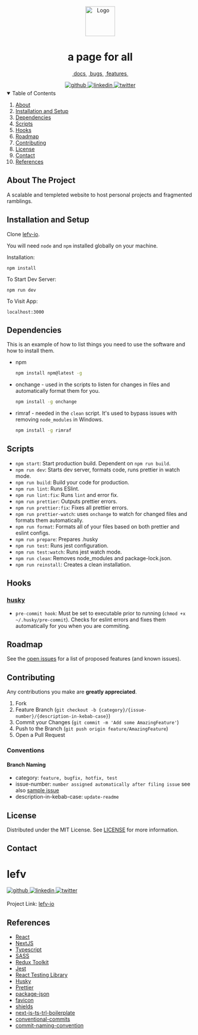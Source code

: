 <!-- PROJECT LOGO -->
<br />
<p align="center">
  <a href="https://github.com/gwicho38/lefv-io">
    <img src="./public/favicon.ico" alt="Logo" width="80" height="80">
  </a>

  <h1 align="center">a page for all</h1>

  <p align="center">
    <a href="https://github.com/gwicho38/lefv-io#readme">&#160docs&#160</a>
    <a href="https://github.com/gwicho38/lefv-io/issues">&#160bugs&#160</a>
    <a href="https://github.com/gwicho38/lefv-io/issues">&#160features&#160</a>
  </p>
</p>

  <div align="center">
    <a href="https://github.com/gwicho38" target="_blank">
    <img src=https://img.shields.io/badge/github-%2324292e.svg?&style=for-the-badge&logo=github&logoColor=white alt=github style="margin-bottom: 5px;" />
    </a>
    <a href="https://www.linkedin.com/in/luis-fernandez-de-la-vara/" target="_blank">
    <img src=https://img.shields.io/badge/linkedin-%231E77B5.svg?&style=for-the-badge&logo=linkedin&logoColor=white alt=linkedin style="margin-bottom: 5px;" />
    </a>
    <a href="https://twitter.com/gwicho38" target="_blank">
    <img src=https://img.shields.io/badge/twitter-%2300acee.svg?&style=for-the-badge&logo=twitter&logoColor=white alt=twitter style="margin-bottom: 5px;" />
    </a>
  </div>

<!-- TABLE OF CONTENTS -->
<details open="open">
  <summary>Table of Contents</summary>
  <ol>
    <li>
      <a href="#about-the-project">About</a>
    </li>
    <li>
      <a href="#installation-and-setup">Installation and Setup</a>
    </li>
    <li>
      <a href="#dependencies">Dependencies</a>
    </li>
    <li>
        <a href="#scripts">Scripts</a>
    </li>
    <li>
        <a href="#hooks">Hooks</a>
    </li>
    <li>
        <a href="#roadmap">Roadmap</a>
    </li>
    <li>
        <a href="#contributing">Contributing</a>
    </li>
    <li><a href="#license">License</a></li>
    <li><a href="#contact">Contact</a></li>
    <li><a href="#References">References</a></li>
  </ol>
</details>

## About The Project

A scalable and templeted website to host personal projects and fragmented ramblings.

## Installation and Setup

Clone [lefv-io](https://github.com/gwicho38/lefv-io).

You will need `node` and `npm` installed globally on your machine.

Installation:

`npm install`

To Start Dev Server:

`npm run dev`

To Visit App:

`localhost:3000`

## Dependencies

This is an example of how to list things you need to use the software and how to install them.

-   npm
    ```sh
    npm install npm@latest -g
    ```
-   onchange - used in the scripts to listen for changes in files and automatically format them for you.
    ```sh
    npm install -g onchange
    ```
-   rimraf - needed in the `clean` script. It's used to bypass issues with removing `node_modules` in Windows.
    ```sh
    npm install -g rimraf
    ```

## Scripts

-   `npm start`: Start production build. Dependent on `npm run build`.
-   `npm run dev`: Starts dev server, formats code, runs prettier in watch mode.
-   `npm run build`: Build your code for production.
-   `npm run lint`: Runs ESlint.
-   `npm run lint:fix`: Runs `lint` and error fix.
-   `npm run prettier`: Outputs prettier errors.
-   `npm run prettier:fix`: Fixes all prettier errors.
-   `npm run prettier-watch`: uses `onchange` to watch for changed files and formats them automatically.
-   `npm run format`: Formats all of your files based on both prettier and eslint configs.
-   `npm run prepare`: Prepares .husky
-   `npm run test`: Runs jest configuration.
-   `npm run test:watch`: Runs jest watch mode.
-   `npm run clean`: Removes node_modules and package-lock.json.
-   `npm run reinstall`: Creates a clean installation.

## Hooks

### [husky](https://typicode.github.io/husky/#/)

-   `pre-commit hook`: Must be set to executable prior to running (`chmod +x ~/.husky/pre-commit`). Checks for eslint errors and fixes them automatically for you when you are commiting.

<!-- ROADMAP -->

## Roadmap

See the [open issues](https://github.com/gwicho38/lefv-io/issues) for a list of proposed features (and known issues).

<!-- CONTRIBUTING -->

## Contributing

Any contributions you make are **greatly appreciated**.

1. Fork
2. Feature Branch (`git checkout -b {category}/{issue-number}/{description-in-kebab-case}`)
3. Commit your Changes (`git commit -m 'Add some AmazingFeature'`)
4. Push to the Branch (`git push origin feature/AmazingFeature`)
5. Open a Pull Request

### Conventions

#### Branch Naming

-   category: `feature, bugfix, hotfix, test`
-   issue-number: `number assigned automatically after filing issue` see also [sample issue](https://github.com/gwicho38/lefv-io/issues/2)
-   description-in-kebab-case: `update-readme`

<!-- LICENSE -->

## License

Distributed under the MIT License. See [LICENSE](https://docs.github.com/en/repositories/managing-your-repositorys-settings-and-features/customizing-your-repository/licensing-a-repository) for more information.

## Contact

<h1>lefv</h1>

<a href="https://github.com/gwicho38/lefv-io" target="_blank">
<img src=https://img.shields.io/badge/github-%2324292e.svg?&style=for-the-badge&logo=github&logoColor=white alt=github style="margin-bottom: 5px;" />
</a>
<a href="https://www.linkedin.com/in/luis-fernandez-de-la-vara/" target="_blank">
<img src=https://img.shields.io/badge/linkedin-%231E77B5.svg?&style=for-the-badge&logo=linkedin&logoColor=white alt=linkedin style="margin-bottom: 5px;" />
</a>
<a href="https://twitter.com/gwicho38" target="_blank">
<img src=https://img.shields.io/badge/twitter-%2300acee.svg?&style=for-the-badge&logo=twitter&logoColor=white alt=twitter style="margin-bottom: 5px;" />
</a>

Project Link: [lefv-io](https://github.com/gwicho38/lefv-io)

<!-- ACKNOWLEDGEMENTS -->

## References

-   [React](https://reactjs.org/)
-   [NextJS](https://nextjs.org/)
-   [Typescript](https://www.typescriptlang.org/)
-   [SASS](https://sass-lang.com/)
-   [Redux Toolkit](https://redux-toolkit.js.org/)
-   [Jest](https://jestjs.io/)
-   [React Testing Library](https://testing-library.com/docs/react-testing-library/intro/)
-   [Husky](https://typicode.github.io/husky/#/)
-   [Prettier](https://prettier.io/)
-   [package-json](https://docs.npmjs.com/cli/v8/configuring-npm/package-json)
-   [favicon](https://favicon.io/favicon-generator/)
-   [shields](https://shields.io/)
-   [next-js-ts-trl-boilerplate](https://github.com/lucky-lore/nextjs-ts-rtl-jest-prettier-boilerplate)
-   [conventional-commits](https://www.conventionalcommits.org/en/v1.0.0/#summary)
-   [commit-naming-convention](https://dev.to/varbsan/a-simplified-convention-for-naming-branches-and-commits-in-git-il4)
